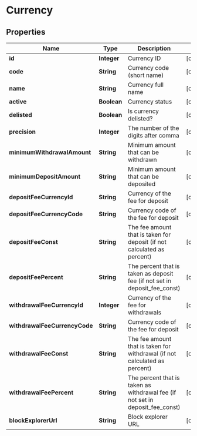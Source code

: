 # Currency

## Properties
Name | Type | Description | Notes
------------ | ------------- | ------------- | -------------
**id** | **Integer** | Currency ID |  [optional]
**code** | **String** | Currency code (short name) |  [optional]
**name** | **String** | Currency full name |  [optional]
**active** | **Boolean** | Currency status |  [optional]
**delisted** | **Boolean** | Is currency delisted? |  [optional]
**precision** | **Integer** | The number of the digits after comma |  [optional]
**minimumWithdrawalAmount** | **String** | Minimum amount that can be withdrawn |  [optional]
**minimumDepositAmount** | **String** | Minimum amount that can be deposited |  [optional]
**depositFeeCurrencyId** | **String** | Currency of the fee for deposit |  [optional]
**depositFeeCurrencyCode** | **String** | Currency code of the fee for deposit |  [optional]
**depositFeeConst** | **String** | The fee amount that is taken for deposit (if not calculated as percent) |  [optional]
**depositFeePercent** | **String** | The percent that is taken as deposit fee (if not set in deposit_fee_const) |  [optional]
**withdrawalFeeCurrencyId** | **Integer** | Currency of the fee for withdrawals |  [optional]
**withdrawalFeeCurrencyCode** | **String** | Currency code of the fee for deposit |  [optional]
**withdrawalFeeConst** | **String** | The fee amount that is taken for withdrawal (if not calculated as percent) |  [optional]
**withdrawalFeePercent** | **String** | The percent that is taken as withdrawal fee (if not set in deposit_fee_const) |  [optional]
**blockExplorerUrl** | **String** | Block explorer URL |  [optional]
